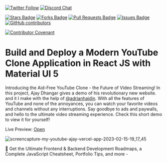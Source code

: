 <!-- <a href="https://github.com/Ajay-Dhangar/youtube_clone/actions/workflows/codeql.yml"><img src="https://github.com/Ajay-Dhangar/CodeMastermindHQ/actions/workflows/codeql.yml/badge.svg"  alt="CodeQL" /></a> -->
<a href="https://twitter.com/AJAYDHA27250016"><img src="https://img.shields.io/twitter/follow/AJAYDHA27250016.svg?style=social"  alt="Twitter Follow" /></a>
<a href="https://discord.gg/BFkPKMsfuZ"><img src="https://img.shields.io/discord/102860784329052160.svg" alt="Discord Chat" /></a>
<!-- <a href="https://github.com/Ajay-Dhangar/youtube_clone/blob/main/LICENSE"><img src="https://img.shields.io/github/license/sourcerer-io/hall-of-fame.svg?colorB=ff0000"></a> -->
<a href="https://github.com/Ajay-Dhangar/youtube_clone/stargazers"><img src="https://img.shields.io/github/stars/Ajay-Dhangar/youtube_clone" alt="Stars Badge"/></a>
<a href="https://github.com/Ajay-Dhangar/youtube_clone/network/members"><img src="https://img.shields.io/github/forks/Ajay-Dhangar/youtube_clone" alt="Forks Badge"/></a>
<a href="https://github.com/Ajay-Dhangar/youtube_clone/pulls"><img src="https://img.shields.io/github/issues-pr/Ajay-Dhangar/youtube_clone" alt="Pull Requests Badge"/></a>
<a href="https://github.com/Ajay-Dhangar/youtube_clone/issues"><img src="https://img.shields.io/github/issues/Ajay-Dhangar/youtube_clone" alt="Issues Badge"/></a>
<a href="https://github.com/Ajay-Dhangar/youtube_clone/graphs/contributors"><img alt="GitHub contributors" src="https://img.shields.io/github/contributors/Ajay-Dhangar/youtube_clone?color=2b9348"></a>

[![Contributor Covenant](https://img.shields.io/badge/Contributor%20Covenant-2.1-4baaaa.svg)](CODE_OF_CONDUCT.md)


# Build and Deploy a Modern YouTube Clone Application in React JS with Material UI 5

Introducing the Aid-Free YouTube Clone - the Future of Video Streaming! In this project, Ajay Dhangar gives a demo of his revolutionary new website.  and it I make with the help of [@adrianhajdin](https://github.com/adrianhajdin). With all the features of YouTube and none of the annoyances, you can watch your favorite videos and channels without any interruptions. Say goodbye to ads and paywalls, and hello to the ultimate video streaming experience. Check this short demo to view it for yourself!

Live Preview: [Open](https://my-youtube-ajay.vercel.app/)

![screencapture-my-youtube-ajay-vercel-app-2023-02-15-19_17_45](https://user-images.githubusercontent.com/99037494/219045173-5c07392a-737b-4acb-82bd-85df924e6e9f.png)


📙 Get the Ultimate Frontend & Backend Development Roadmaps, a Complete JavaScript Cheatsheet, Portfolio Tips, and more - 
